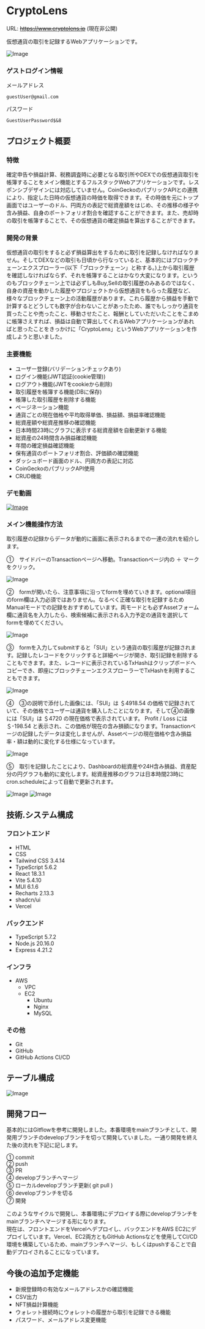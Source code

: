 # CryptoLens
URL: ~~https://www.cryptolens.jp~~ (現在非公開)  

仮想通貨の取引を記録するWebアプリケーションです。  


![Image](https://github.com/user-attachments/assets/a5167762-ba81-4e4f-bd3d-af1353f1ea26)  


### ゲストログイン情報
メールアドレス  
```
guestUser@gmail.com
```
パスワード  
```  
GuestUserPassword$&8
```
## プロジェクト概要  
### 特徴　　
確定申告や損益計算、税務調査時に必要となる取引所やDEXでの仮想通貨取引を帳簿することをメイン機能とするフルスタックWebアプリケーションです。レスポンシブデザインには対応していません。CoinGeckoのパブリックAPIとの連携により、指定した日時の仮想通貨の時価を取得できます。その時価を元にトップ画面ではユーザーのドル、円両方の表記で総資産額をはじめ、その推移の様子や含み損益、自身のポートフォリオ割合を確認することができます。また、売却時の取引を帳簿することで、その仮想通貨の確定損益を算出することができます。  
### 開発の背景  
仮想通貨の取引をすると必ず損益算出をするために取引を記録しなければなりません。そしてDEXなどの取引も日頃から行なっていると、基本的にはブロックチェーンエクスプローラー(以下「ブロックチェーン」と称する。)上から取引履歴を確認しなければならず、それを帳簿することはかなり大変になります。というのもブロックチェーン上では必ずしもBuy,Sellの取引履歴のみあるのではなく、自身の資産を動かした履歴やプロジェクトから仮想通貨をもらった履歴など、様々なブロックチェーン上の活動履歴があります。これら履歴から損益を手動で計算するとどうしても数字が合わないことがあったため、誰でもしっかり通貨を買ったことや売ったこと、移動させたこと、報酬としていただいたことをこまめに帳簿さえすれば、損益は自動で算出してくれるWebアプリケーションがあればと思ったことをきっかけに「CryptoLens」というWebアプリケーションを作成しようと思いました。  
### 主要機能  
* ユーザー登録(バリデーションチェックあり)
* ログイン機能(JWT認証(cookie管理))
* ログアウト機能(JWTをcookieから削除)
* 取引履歴を帳簿する機能(DBに保存)
* 帳簿した取引履歴を削除する機能
* ページネーション機能
* 通貨ごとの現在価格や平均取得単価、損益額、損益率確認機能
* 総資産額や総資産推移の確認機能
* 日本時間23時にグラフに表示する総資産額を自動更新する機能
* 総資産の24時間含み損益確認機能
* 年間の確定損益確認機能
* 保有通貨のポートフォリオ割合、評価額の確認機能
* ダッシュボード画面のドル、円両方の表記に対応
* CoinGeckoのパブリックAPI使用
* CRUD機能

### デモ動画  
[![Image](https://github.com/user-attachments/assets/52d83c8f-0e45-4399-8315-fa8bb6ff3118)](https://github.com/user-attachments/assets/a0adb086-af5c-4b81-95c3-e6bce64beafb)  
### メイン機能操作方法  
取引履歴の記録からデータが動的に画面に表示されるまでの一連の流れを紹介します。  

①　サイドバーのTransactionページへ移動。Transactionページ内の ＋ マークをクリック。  

![Image](https://github.com/user-attachments/assets/2c936823-75a9-4b21-a8db-a44051a2d83c)

②　formが開いたら、注意事項に沿ってformを埋めていきます。optional項目のform欄は入力必須ではありません。なるべく正確な取引を記録するためManualモードでの記録をおすすめしています。両モードとも必ずAssetフォーム欄に通貨名を入力したら、検索候補に表示される入力予定の通貨を選択してformを埋めてください。  

![Image](https://github.com/user-attachments/assets/a2ffe037-02b2-412c-9a23-da6eea08d9e4)

③　formを入力してsubmitすると「SUI」という通貨の取引履歴が記録されます。記録したレコードをクリックすると詳細ページが開き、取引記録を削除することもできます。また、レコードに表示されているTxHashはクリップボードへコピーでき、即座にブロックチェーンエクスプローラーでTxHashを利用することもできます。

![Image](https://github.com/user-attachments/assets/5b0e8d7e-3e6a-4c73-88f0-38f9694c3c3c)

④　③の説明で添付した画像には、「SUI」は ＄4918.54 の価格で記録されていて、その価格でユーザーは通貨を購入したことになります。そして④の画像には「SUI」は ＄4720 の現在価格で表示されています。 Profit / Loss には ＄-198.54 と表示され、この価格が現在の含み損額になります。Transactionページの記録したデータは変化しませんが、Assetページの現在価格や含み損益率・額は動的に変化する仕様になっています。  
 
![Image](https://github.com/user-attachments/assets/1753c7ec-2826-47d2-ab25-a518e3f6d415)  

⑤　取引を記録したことにより、Dashboardの総資産や24H含み損益、資産配分の円グラフも動的に変化します。総資産推移のグラフは日本時間23時にcron.scheduleによって自動で更新されます。　　

![Image](https://github.com/user-attachments/assets/7105761d-b96c-4739-9247-00f0c35d9673)
![Image](https://github.com/user-attachments/assets/515e5e71-8f93-4ee3-a4c4-f7f33e997aec)  

## 技術.システム構成  
### フロントエンド  
* HTML
* CSS
* Tailwind CSS 3.4.14
* TypeScript 5.6.2
*  React 18.3.1
*  Vite 5.4.10
*  MUI 6.1.6
*  Recharts 2.13.3
*  shadcn/ui
*  Vercel
### バックエンド
* TypeScript 5.7.2
* Node.js 20.16.0
* Express 4.21.2
### インフラ
* AWS
  * VPC
  * EC2
    * Ubuntu
    * Nginx
    * MySQL
### その他
* Git
* GitHub
* GitHub Actions CI/CD

## テーブル構成  
![Image](https://github.com/user-attachments/assets/5dd6412b-e772-4298-9a41-c259785c139a)  

## 開発フロー  
基本的にはGitflowを参考に開発しました。本番環境をmainブランチとして、開発用ブランチのdevelopブランチを切って開発していました。一通り開発を終えた後の流れを下記に記します。  

① commit  
② push  
③ PR  
④ developブランチへマージ  
⑤ ローカルdevelopブランチ更新( git pull )  
⑥ developブランチを切る  
⑦ 開発  

このようなサイクルで開発し、本番環境にデプロイする際にdevelopブランチをmainブランチへマージする形になります。  
現在は、フロントエンドをVercelへデプロイし、バックエンドをAWS EC2にデプロイしています。Vercel、EC2両方ともGitHub Actionsなどを使用してCI/CD環境を構築しているため、mainブランチへマージ、もしくはpushすることで自動デプロイされることになっています。  

## 今後の追加予定機能  
* 新規登録時の有効なメールアドレスかの確認機能
* CSV出力
* NFT損益計算機能
* ウォレット接続時にウォレットの履歴から取引を記録できる機能
* パスワード、メールアドレス変更機能
